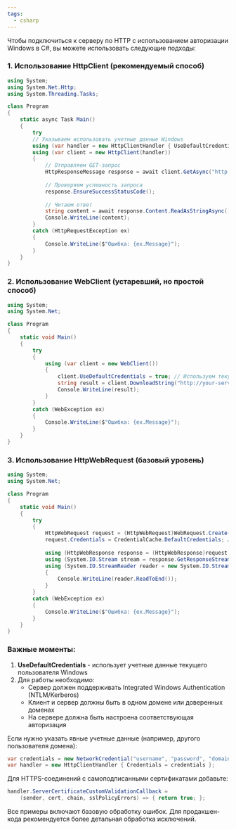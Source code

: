 ```yaml
---
tags:
  - csharp
---
```


Чтобы подключиться к серверу по HTTP с использованием авторизации Windows в C#, вы можете использовать следующие подходы:

### 1. Использование HttpClient (рекомендуемый способ)
```csharp
using System;
using System.Net.Http;
using System.Threading.Tasks;

class Program
{
    static async Task Main()
    {
        try
        // Указываем использовать учетные данные Windows
        using (var handler = new HttpClientHandler { UseDefaultCredentials = true })
        using (var client = new HttpClient(handler))
        {
            // Отправляем GET-запрос
            HttpResponseMessage response = await client.GetAsync("http://your-server.com/resource");
            
            // Проверяем успешность запроса
            response.EnsureSuccessStatusCode();
            
            // Читаем ответ
            string content = await response.Content.ReadAsStringAsync();
            Console.WriteLine(content);
        }
        catch (HttpRequestException ex)
        {
            Console.WriteLine($"Ошибка: {ex.Message}");
        }
    }
}
```

### 2. Использование WebClient (устаревший, но простой способ)
```csharp
using System;
using System.Net;

class Program
{
    static void Main()
    {
        try
        {
            using (var client = new WebClient())
            {
                client.UseDefaultCredentials = true; // Используем текущие учетные данные
                string result = client.DownloadString("http://your-server.com/resource");
                Console.WriteLine(result);
            }
        }
        catch (WebException ex)
        {
            Console.WriteLine($"Ошибка: {ex.Message}");
        }
    }
}
```

### 3. Использование HttpWebRequest (базовый уровень)
```csharp
using System;
using System.Net;

class Program
{
    static void Main()
    {
        try
        {
            HttpWebRequest request = (HttpWebRequest)WebRequest.Create("http://your-server.com/resource");
            request.Credentials = CredentialCache.DefaultCredentials; // Авторизация Windows
            
            using (HttpWebResponse response = (HttpWebResponse)request.GetResponse())
            using (System.IO.Stream stream = response.GetResponseStream())
            using (System.IO.StreamReader reader = new System.IO.StreamReader(stream))
            {
                Console.WriteLine(reader.ReadToEnd());
            }
        }
        catch (WebException ex)
        {
            Console.WriteLine($"Ошибка: {ex.Message}");
        }
    }
}
```

### Важные моменты:
1. **UseDefaultCredentials** - использует учетные данные текущего пользователя Windows
2. Для работы необходимо:
   - Сервер должен поддерживать Integrated Windows Authentication (NTLM/Kerberos)
   - Клиент и сервер должны быть в одном домене или доверенных доменах
   - На сервере должна быть настроена соответствующая авторизация

Если нужно указать явные учетные данные (например, другого пользователя домена):
```csharp
var credentials = new NetworkCredential("username", "password", "domain");
var handler = new HttpClientHandler { Credentials = credentials };
```

Для HTTPS-соединений с самоподписанными сертификатами добавьте:
```csharp
handler.ServerCertificateCustomValidationCallback = 
    (sender, cert, chain, sslPolicyErrors) => { return true; };
```

Все примеры включают базовую обработку ошибок. Для продакшен-кода рекомендуется более детальная обработка исключений.